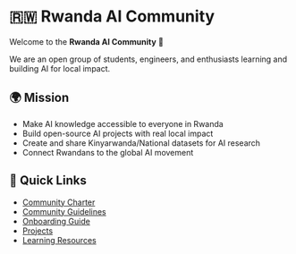 # 🇷🇼 Rwanda AI Community

Welcome to the **Rwanda AI Community** 🎉

We are an open group of students, engineers, and enthusiasts learning and building AI for local impact.  

## 🌍 Mission
- Make AI knowledge accessible to everyone in Rwanda  
- Build open-source AI projects with real local impact  
- Create and share Kinyarwanda/National datasets for AI research  
- Connect Rwandans to the global AI movement  

## 📌 Quick Links
- [Community Charter](./CHARTER.md)  
- [Community Guidelines](./GUIDELINES.md)  
- [Onboarding Guide](./ONBOARDING.md)  
- [Projects](./PROJECTS.md)  
- [Learning Resources](./LEARNING_RESOURCES.md)  
